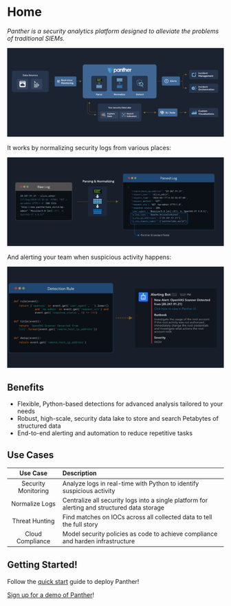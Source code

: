 # Home

_Panther is a security analytics platform designed to alleviate the problems of traditional SIEMs._

![Architecture](.gitbook/assets/e2e-diagram.png)

It works by normalizing security logs from various places:

![Normalization](.gitbook/assets/parsing.png)

And alerting your team when suspicious activity happens:

![Detection](.gitbook/assets/detection.png)

## Benefits

* Flexible, Python-based detections for advanced analysis tailored to your needs
* Robust, high-scale, security data lake to store and search Petabytes of structured data
* End-to-end alerting and automation to reduce repetitive tasks

## Use Cases

| Use Case | Description |
| :---: | :--- |
| Security Monitoring | Analyze logs in real-time with Python to identify suspicious activity |
| Normalize Logs | Centralize all security logs into a single platform for alerting and structured data storage |
| Threat Hunting | Find matches on IOCs across all collected data to tell the full story |
| Cloud Compliance | Model security policies as code to achieve compliance and harden infrastructure |

## Getting Started!

Follow the [quick start](quick-start.md) guide to deploy Panther!

[Sign up for a demo of Panther](https://runpanther.io/request-a-demo/)!

